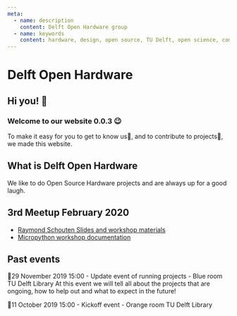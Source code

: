 ```yaml
---
meta:
  - name: description
    content: Delft Open Hardware group
  - name: keywords
    content: hardware, design, open source, TU Delft, open science, community, meetups 
---
```


# Delft Open Hardware
## Hi you! 👋
### Welcome to our website 0.0.3 😉

To make it easy for you to get to know us🤝, and to contribute to projects💪, we made this website.


## What is Delft Open Hardware
We like to do Open Source Hardware projects and are always up for a good laugh.

## 3rd Meetup February 2020
- [Raymond Schouten Slides and workshop materials](https://tudl1086.home.xs4all.nl/arduinoworkshop/index-arduinoworkshop.htm)
- [Micropython workshop documentation](https://docs.google.com/document/d/1xvpGJrCXErw-azy3JbZFp2p5_AyC7D5WExE5tsKmq9k/edit?usp=sharing)

## Past events
📆29 November 2019 15:00 - Update event of running projects - Blue room TU Delft Library
At this event we will tell all about the projects that are ongoing, how to help out and what to expect in the future!

📆11 October 2019 15:00 - Kickoff event - Orange room TU Delft Library
